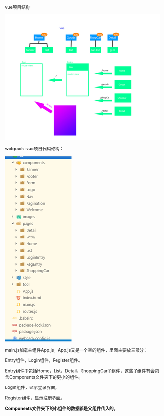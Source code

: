 vue项目结构



![](images/vue电商项目结构.jpg)





webpack+vue项目代码结构：

![](images/38.png)



main.js加载主组件App.js，App.js又是一个空的组件，里面主要放三部分：

Entry组件，Login组件，Register组件。

Entry组件下包括Home，List，Detail，ShoppingCar子组件，这些子组件有会包含Components文件夹下的更小的组件。

Login组件，显示登录界面。

Register组件，显示注册界面。



**Components文件夹下的小组件的数据都是父组件传入的。**













